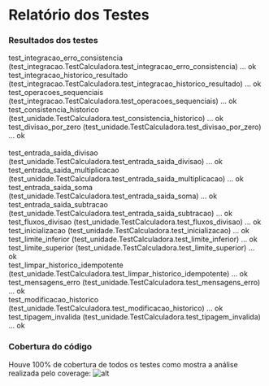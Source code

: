 # Relatório dos Testes

### Resultados dos testes
test_integracao_erro_consistencia (test_integracao.TestCalculadora.test_integracao_erro_consistencia) ... ok <br>
test_integracao_historico_resultado (test_integracao.TestCalculadora.test_integracao_historico_resultado) ... ok <br>
test_operacoes_sequenciais (test_integracao.TestCalculadora.test_operacoes_sequenciais) 
... ok <br>
test_consistencia_historico (test_unidade.TestCalculadora.test_consistencia_historico) ...
ok <br>
test_divisao_por_zero (test_unidade.TestCalculadora.test_divisao_por_zero) ... ok <br>       
test_entrada_saida_divisao (test_unidade.TestCalculadora.test_entrada_saida_divisao) ...
ok <br>
test_entrada_saida_multiplicacao (test_unidade.TestCalculadora.test_entrada_saida_multiplicacao) ...
ok <br>
test_entrada_saida_soma (test_unidade.TestCalculadora.test_entrada_saida_soma) ...
ok <br>
test_entrada_saida_subtracao (test_unidade.TestCalculadora.test_entrada_saida_subtracao) ...
ok <br>
test_fluxos_divisao (test_unidade.TestCalculadora.test_fluxos_divisao) ... ok <br>
test_inicializacao (test_unidade.TestCalculadora.test_inicializacao) ... ok <br>
test_limite_inferior (test_unidade.TestCalculadora.test_limite_inferior) ... ok <br>
test_limite_superior (test_unidade.TestCalculadora.test_limite_superior) ... ok <br>
test_limpar_historico_idempotente (test_unidade.TestCalculadora.test_limpar_historico_idempotente) ... ok <br>
test_mensagens_erro (test_unidade.TestCalculadora.test_mensagens_erro) ... ok <br>
test_modificacao_historico (test_unidade.TestCalculadora.test_modificacao_historico) ... ok <br>
test_tipagem_invalida (test_unidade.TestCalculadora.test_tipagem_invalida) ... ok <br>

### Cobertura do código
Houve 100% de cobertura de todos os testes como mostra a análise realizada pelo coverage:
![alt](url)


